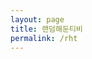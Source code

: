 ```yaml
---
layout: page
title: 랜덤해둔티비
permalink: /rht
---
```


<script>
    const container = document.createElement("div")
    const button = document.createElement("div")
    const video = document.createElement("video")
    const loading = document.createElement("p")

    const srcs = []
    for(let i=1; i<19; i++){
        srcs.push(`/forhayden/assets/video/${i}.mp4`)
    }

    const srcLength = srcs.length

    container.style.background = "red"
    container.style.margin = "0px"
    container.style.width = "-webkit-fill-available"
    container.style.height = "600px"
    container.style.position = "relative"

    container.appendChild(button)
    container.appendChild(video)
    container.appendChild(loading)
    document.getElementsByClassName("page-content").item(0).appendChild(container)

    const buttonSize = "20%"
    button.style.width = buttonSize
    button.style.height = buttonSize
    button.style.backgroundImage = "url(\"/forhayden/assets/img/button.png\")"
    button.style.backgroundRepeat = "no-repeat"
    button.style.backgroundSize = "100%"
    button.style.zIndex = "9"
    button.style.position = "absolute"
    button.style.left = "80%"
    button.style.top = "80%"

    button.addEventListener("click", Play)

    loading.style.position = "absolute"
    loading.innerText = "해두니 달려오는 중..."
    loading.style.width = "-webkit-fill-available"
    loading.style.height = buttonSize
    loading.style.zIndex = "9"
    loading.style.color = "white"
    loading.style.top = "45%"
    loading.style.left = "40%"
    loading.style.display = "block"

    video.src = srcs[parseInt(Math.random() * srcLength)]
    video.muted = true
    video.crossOrigin = "anonymous"
    video.style.width = "-webkit-fill-available"
    video.style.height = "600px"
    video.style.position = "absolute"
    video.playsInline = true
    video.setAttribute("playsinline","null")

    video.addEventListener("ended", ()=> Play())
    video.play().then(()=> loading.style.display = "none")

    async function Play(){
        loading.style.display = "block"

        const index = parseInt(Math.random() * srcLength)

        video.src = srcs[index]
        video.muted = false
        await video.play()

        loading.style.display = "none"
    }
</script>
